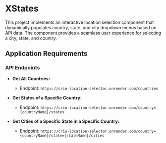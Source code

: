 # XStates

This project implements an interactive location selection component that dynamically populates country, state, and city dropdown menus based on API data. The component provides a seamless user experience for selecting a city, state, and country.

## Application Requirements

### API Endpoints

- **Get All Countries:**
  - Endpoint: `https://crio-location-selector.onrender.com/countries`

- **Get States of a Specific Country:**
  - Endpoint: `https://crio-location-selector.onrender.com/country={countryName}/states`

- **Get Cities of a Specific State in a Specific Country:**
  - Endpoint: `https://crio-location-selector.onrender.com/country={countryName}/state={stateName}/cities`
